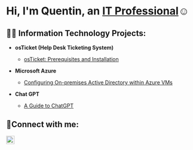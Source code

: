 <h1>Hi, I'm Quentin, an <a href="https://www.linkedin.com/in/quentin-kunkle-342342185/">IT Professional</a>☺</h1>

<h2>👨‍💻 Information Technology Projects:</h2>

- <b>osTicket (Help Desk Ticketing System)</b>
  - [osTicket: Prerequisites and Installation](https://github.com/QuentinKunkle/osticket-prereqs)
- <b>Microsoft Azure</b>
  - [Configuring On-premises Active Directory within Azure VMs](https://github.com/QuentinKunkle/configure-ad)
 
- <b>Chat GPT</b>
  - [A Guide to ChatGPT](https://github.com/QuentinKunkle/intro-to-chatgpt)

<h2>🤳Connect with me:</h2>

[<img align="left" alt="Josh | LinkedIn" width="22px" src="https://cdn.jsdelivr.net/npm/simple-icons@v3/icons/linkedin.svg" />][linkedin]

[linkedin]: https://www.linkedin.com/in/quentin-kunkle-342342185
